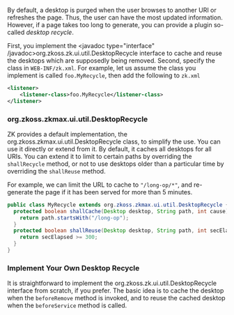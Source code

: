 

By default, a desktop is purged when the user browses to another URI or
refreshes the page. Thus, the user can have the most updated
information. However, if a page takes too long to generate, you can
provide a plugin so-called *desktop recycle*.

First, you implement the
<javadoc type="interface" /javadoc>org.zkoss.zk.ui.util.DesktopRecycle</javadoc>
interface to cache and reuse the desktops which are supposedly being
removed. Second, specify the class in `WEB-INF/zk.xml`. For example, let
us assume the class you implement is called `foo.MyRecycle`, then add
the following to `zk.xml`

``` xml
<listener>
    <listener-class>foo.MyRecycle</listener-class>
</listener>
```

### org.zkoss.zkmax.ui.util.DesktopRecycle

ZK provides a default implementation, the
<javadoc>org.zkoss.zkmax.ui.util.DesktopRecycle</javadoc> class, to
simplify the use. You can use it directly or extend from it. By default,
it caches all desktops for all URIs. You can extend it to limit to
certain paths by overriding the `shallRecycle` method, or not to use
desktops older than a particular time by overriding the `shallReuse`
method.

For example, we can limit the URL to cache to `"/long-op/*"`, and
re-generate the page if it has been served for more than 5 minutes.

``` java
public class MyRecycle extends org.zkoss.zkmax.ui.util.DesktopRecycle {
  protected boolean shallCache(Desktop desktop, String path, int cause) {
    return path.startsWith("/long-op");
  }
  protected boolean shallReuse(Desktop desktop, String path, int secElapsed) {
    return secElapsed >= 300;
  }
}
```

### Implement Your Own Desktop Recycle

It is straightforward to implement the
<javadoc type="interface" >org.zkoss.zk.ui.util.DesktopRecycle</javadoc>
interface from scratch, if you prefer. The basic idea is to cache the
desktop when the `beforeRemove` method is invoked, and to reuse the
cached desktop when the `beforeService` method is called.
